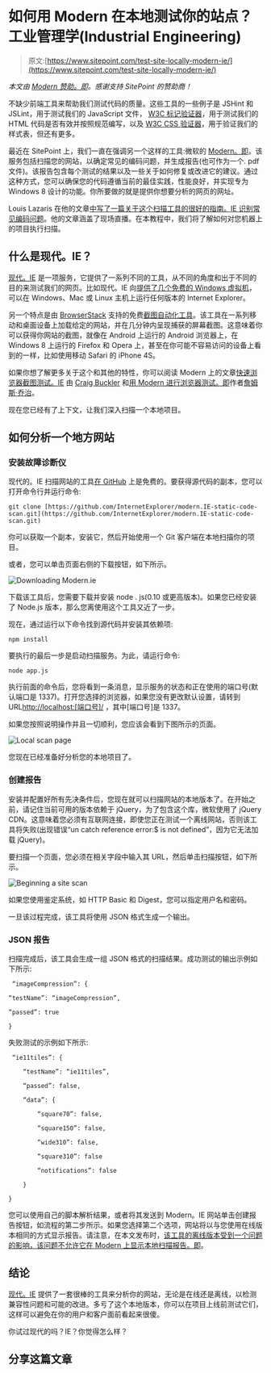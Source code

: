 # 如何用 Modern 在本地测试你的站点？工业管理学(Industrial Engineering)

> 原文:[https://www.sitepoint.com/test-site-locally-modern-ie/](https://www.sitepoint.com/test-site-locally-modern-ie/)

*本文由 [Modern 赞助。即](https://modern.ie/)。感谢支持 SitePoint 的赞助商！*

不缺少前端工具来帮助我们测试代码的质量。这些工具的一些例子是 JSHint 和 JSLint，用于测试我们的 JavaScript 文件， [W3C 标记验证器](http://validator.w3.org/)，用于测试我们的 HTML 代码是否有效并按照规范编写，以及 [W3C CSS 验证器](http://jigsaw.w3.org/css-validator/)，用于验证我们的样式表，但还有更多。

最近在 SitePoint 上，我们一直在强调另一个这样的工具:微软的 [Modern。即](http://modern.ie/)。该服务包括扫描您的网站，以确定常见的编码问题，并生成报告(也可作为一个. pdf 文件)。该报告包含每个测试的结果以及一些关于如何修复或改进它的建议。通过这种方式，您可以确保您的代码遵循当前的最佳实践，性能良好，并实现专为 Windows 8 设计的功能。你所要做的就是提供你想要分析的网页的网址。

Louis Lazaris 在他的文章[中写了一篇关于这个扫描工具的很好的指南。IE 识别常见编码问题](https://www.sitepoint.com/using-modern-ie-identify-common-coding-problems/)。他的文章涵盖了现场直播。在本教程中，我们将了解如何对您机器上的项目执行扫描。

## 什么是现代。IE？

[现代。IE](http://modern.ie/) 是一项服务，它提供了一系列不同的工具，从不同的角度和出于不同的目的来测试我们的网页。比如现代。IE 向[提供了几个免费的 Windows 虚拟机](https://www.sitepoint.com/virtual-machine-browser-testing-modern-ie/)，可以在 Windows、Mac 或 Linux 主机上运行任何版本的 Internet Explorer。

另一个特点是由 [BrowserStack](http://www.browserstack.com/) 支持的免费[截图自动化工具](http://modern.ie/screenshots)。该工具在一系列移动和桌面设备上加载给定的网站，并在几分钟内呈现捕获的屏幕截图。这意味着你可以获得你网站的截图，就像在 Android 上运行的 Android 浏览器上，在 Windows 8 上运行的 Firefox 和 Opera 上，甚至在你可能不容易访问的设备上看到的一样，比如使用移动 Safari 的 iPhone 4S。

如果你想了解更多关于这个和其他的特性，你可以阅读 Modern 上的文章[快速浏览器截图测试。IE](https://www.sitepoint.com/quick-browser-screenshot-testing-modern-ie/) 由 [Craig Buckler](https://www.sitepoint.com/author/craig-buckler/) 和[用 Modern 进行浏览器测试。即](https://www.sitepoint.com/testing-internet-explorer-modern-ie/)作者[詹姆斯·乔治](https://www.sitepoint.com/author/jgeorge/)。

现在您已经有了上下文，让我们深入扫描一个本地项目。

## 如何分析一个地方网站

### 安装故障诊断仪

现代的。IE 扫描网站的工具[在 GitHub](https://github.com/InternetExplorer/modern.IE-static-code-scan/) 上是免费的。要获得源代码的副本，您可以打开命令行并运行命令:

```
git clone [https://github.com/InternetExplorer/modern.IE-static-code-scan.git](https://github.com/InternetExplorer/modern.IE-static-code-scan.git)
```

你可以获取一个副本，安装它，然后开始使用一个 Git 客户端在本地扫描你的项目。

或者，您可以单击页面右侧的下载按钮，如下所示。

![Downloading Modern.ie](../Images/38b25240e187c113482984a1f66ac6c0.png)

下载该工具后，您需要下载并安装 node . js(0.10 或更高版本)。如果您已经安装了 Node.js 版本，那么您离使用这个工具又近了一步。

现在，通过运行以下命令找到源代码并安装其依赖项:

```
npm install
```

要执行的最后一步是启动扫描服务。为此，请运行命令:

```
node app.js
```

执行前面的命令后，您将看到一条消息，显示服务的状态和正在使用的端口号(默认端口是 1337)。打开您选择的浏览器，如果您没有更改默认设置，请转到 URL[http://localhost:[端口号]/](http://localhost/1337/) ，其中[端口号]是 1337。

如果您按照说明操作并且一切顺利，您应该会看到下图所示的页面。

![Local scan page](../Images/292ebfb4cf280995b7b7c2a6ecc4503c.png)

您现在已经准备好分析您的本地项目了。

### 创建报告

安装并配置好所有先决条件后，您现在就可以扫描网站的本地版本了。在开始之前，请记住当前可用的版本依赖于 jQuery，为了包含这个库，微软使用了 jQuery CDN。这意味着您必须有互联网连接，即使您正在测试一个离线网站，否则该工具将失败(出现错误“un catch reference error:$ is not defined”，因为它无法加载 jQuery)。

要扫描一个页面，您必须在相关字段中输入其 URL，然后单击扫描按钮，如下所示。

![Beginning a site scan](../Images/a14a0e8183199f0ed01eee53e639cb43.png)

如果您使用鉴定系统，如 HTTP Basic 和 Digest，您可以指定用户名和密码。

一旦该过程完成，该工具将使用 JSON 格式生成一个输出。

### JSON 报告

扫描完成后，该工具会生成一组 JSON 格式的扫描结果。成功测试的输出示例如下所示:

```
 “imageCompression”: {

“testName”: “imageCompression”,

“passed”: true

} 
```

失败测试的示例如下所示:

```
 “ie11tiles”: {

	“testName”: “ie11tiles”,

	“passed”: false,

	“data”: {

		“square70”: false,

		“square150”: false,

		“wide310”: false,

		“square310”: false

		“notifications”: false

	}

} 
```

您可以使用自己的脚本解析结果，或者将其发送到 Modern。IE 网站单击创建报告按钮，如流程的第二步所示。如果您选择第二个选项，网站将以与您使用在线版本相同的方式显示报告。请注意，在本文发布时，[该工具的离线版本受到一个问题的影响，该问题不允许它在 Modern 上显示本地扫描报告。即](https://github.com/InternetExplorer/modern.IE-static-code-scan/issues/61)。

## 结论

[现代。IE](http://modern.ie/) 提供了一套很棒的工具来分析你的网站，无论是在线还是离线，以检测兼容性问题和可能的改进。多亏了这个本地版本，你可以在项目上线前测试它们，这样可以避免在你的用户和客户面前看起来很傻。

你试过现代的吗？IE？你觉得怎么样？

## 分享这篇文章